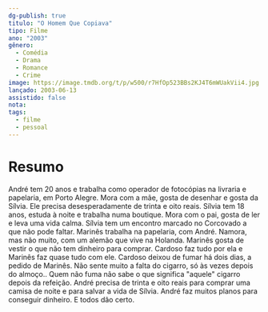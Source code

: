 ```yaml
---
dg-publish: true
titulo: "O Homem Que Copiava"
tipo: Filme
ano: "2003"
gênero:
  - Comédia
  - Drama
  - Romance
  - Crime
image: https://image.tmdb.org/t/p/w500/r7HfOp523BBs2KJ4T6mWUakVii4.jpg
lançado: 2003-06-13
assistido: false
nota:
tags:
  - filme
  - pessoal
---
```

# Resumo
André tem 20 anos e trabalha como operador de fotocópias na livraria e papelaria, em Porto Alegre. Mora com a mãe, gosta de desenhar e gosta da Sílvia. Ele precisa desesperadamente de trinta e oito reais. Sílvia tem 18 anos, estuda à noite e trabalha numa boutique. Mora com o pai, gosta de ler e leva uma vida calma. Sílvia tem um encontro marcado no Corcovado a que não pode faltar. Marinês trabalha na papelaria, com André. Namora, mas não muito, com um alemão que vive na Holanda. Marinês gosta de vestir o que não tem dinheiro para comprar. Cardoso faz tudo por ela e Marinês faz quase tudo com ele. Cardoso deixou de fumar há dois dias, a pedido de Marinês. Não sente muito a falta do cigarro, só às vezes depois do almoço.. Quem não fuma não sabe o que significa "aquele" cigarro depois da refeição. André precisa de trinta e oito reais para comprar uma camisa de noite e para salvar a vida de Sílvia. André faz muitos planos para conseguir dinheiro. E todos dão certo.
